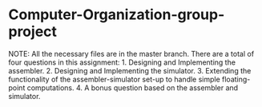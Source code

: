 # Computer-Organization-group-project
NOTE: All the necessary files are in the master branch.
There are a total of four questions in this assignment: 1. Designing and Implementing the assembler. 2. Designing and Implementing the simulator. 3. Extending the functionality of the assembler-simulator set-up to handle simple floating-point computations. 4. A bonus question based on the assembler and simulator.
